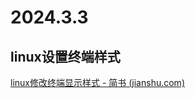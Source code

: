 # **2024.3.3**

## linux设置终端样式

[ linux修改终端显示样式 - 简书 (jianshu.com)](https://www.jianshu.com/p/3b582498b05c "自定义终端字体格式")
